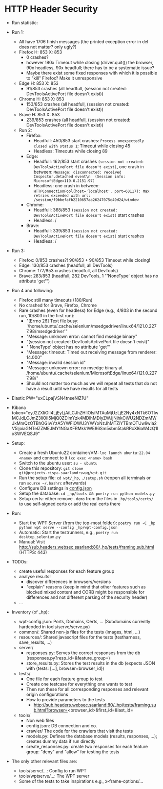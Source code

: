 # HTTP Header Security
- Run statistic:
- Run 1:
  - All have 1706 finish messages (the printed exception error in del does not matter? only ugly?)
  - Firefox H: 853 X: 853
    - 0 crashes?
    - however 180x Timeout while closing (driver.quit()) the browser, 90x headless, 90x headfull; there has to be a systematic issue?
    - Maybe there exist some fixed responses with which it is possible to "kill" Firefox? Make it unresponsive
  - Edge H: 853 X: 853
    - 91/853  crashes (all headfull, (session not created: DevToolsActivePort file doesn't exist))
  - Chrome H: 853 X: 853
    - 153/853 crashes (all headfull, (session not created: DevToolsActivePort file doesn't exist))
  - Brave H: 853 X: 853
    - 239/853 crashes (all headfull, (session not created: DevToolsActivePort file doesn't exist))
  - Run 2:
    - Firefox:
      - Headfull: 450/853 start crashes: `Process unexpectedly closed with status 1`; Timeout while closing 45
      - Headless: Timeouts while closing 89
    - Edge:
      - Headfull: 162/853 start crashes `(session not created: DevToolsActivePort file doesn't exist)`, one crash in between: `Message: disconnected: received Inspector.detached event\n  (Session info: MicrosoftEdge=119.0.2151.97)`
      - Headless: one crash in between: `HTTPConnectionPool(host='localhost', port=60117): Max retries exceeded with url: /session/f9bbefafb2210657aa26247075c49d24/window`
    - Chrome:
      - Headfull: 368/853 `(session not created: DevToolsActivePort file doesn't exist)` start crashes 
      - Headless: /
    - Brave:
      - Headfull: 339/853 `(session not created: DevToolsActivePort file doesn't exist)` start crashes
      - Headless: /
- Run 3:
  - Firefox: 0/853 crashes?! 90/853 + 90/853 Timeout while closing!
  - Edge: 130/853 crashes (headfull, all DevTools)
  - Chrome: 177/853 crashes (headfull, all DevTools)
  - Brave: 283/853 (headfull, 282 DevTools, 1 "'NoneType' object has no attribute 'get'")
- Run 4 and following:
  - Firefox still many timeouts (180/Run)
  - No crashed for Brave, Firefox, Chrome
  - Rare crashes (even for headless) for Edge (e.g., 4/803 in the second run, 10/803 in the first run): 
    - "[Errno 26] Text file busy: '/home/ubuntu/.cache/selenium/msedgedriver/linux64/121.0.2277.98/msedgedriver'"
    - "Message: unknown error: cannot find msedge binary"
    - "(session not created: DevToolsActivePort file doesn't exist)"
    - "'NoneType' object has no attribute 'get'"
    - "Message: timeout: Timed out receiving message from renderer: 14.000"
    - "Message: invalid session id"
    - "Message: unknown error: no msedge binary at /home/ubuntu/.cache/selenium/MicrosoftEdge/linux64/121.0.2277.98/"
    - Should not matter too much as we will repeat all tests that do not have a result until we have results for all tests

- Elastic PW="uxCLpajVSN4tnseNIZ1U"
- Kibana token="eyJ2ZXIiOiI4LjEyLjAiLCJhZHIiOlsiMTAuMjUzLjE2Ny4xNTk6OTIwMCJdLCJmZ3IiOiI5MjQ0ZDlmYzk4MDlhMDIyZWJjNjhkOWU2NDZmMWJkMmQzOTBhOGIwYzA5YWFiOWU3YWYxNzJhMTZiYTBmOTUwIiwia2V5IjoiaGNTelZZMEJMY1NGaXFRMkk1WE86Sm5sbm5takRRcXl6aW4zQ1lxSWVEQSJ9"


- Setup:
    - Create a fresh Ubuntu22 container/VM: `lxc launch ubuntu:22.04 <name>` and connect to it `lxc exec <name> bash`
    - Switch to the ubuntu user: `su - ubuntu`
    - Clone this repository: `git clone git@projects.cispa.saarland:swag/wpt.git`
    - Run the setup file: `cd wpt/_hp`, `./setup.sh` (reopen all terminals or run `source ~/.bashrc` afterwards)
    - Configure DB settings in [config.json](config.json)
    - Setup the database: `cd _hp/tools && poetry run python models.py`
    - Setup certs: either remove `.demo` from the files in `_hp/tools/certs/` to use self-signed certs or add the real certs there
- Run:
    - Start the WPT Server (from the top-most folder): `poetry run -C _hp python wpt serve --config _hp/wpt-config.json`
    - Automatic: Start the testrunners, e.g., `poetry run desktop_selenium.py`
    - Manual: Visit http://sub.headers.websec.saarland:80/_hp/tests/framing.sub.html (HTTPS: 443)
- TODOs:
    - create useful responses for each feature group
    - analyse results!
      - discover differences in browsers/versions
      - "explain" reasons (keep in mind that other features such as blocked mixed content and CORB might be responsible for differences and not different parsing of the security header)
    - ...
- Inventory (of _hp):
    - wpt-config.json: Ports, Domains, Certs, ... (Subdomains currently hardcoded in tools/serve/serve.py)
    - common/: Shared non-js files for the tests (images, html, ...)
    - resources/: Shared javascript files for the tests (testharness, save_results, ...)
    - server/
        - responses.py: Serves the correct responses from the db (responses.py?resp_id=<int>&feature_group=<str>)
        - store_results.py: Stores the test results in the db (expects JSON with {tests: [...], browser=browser_id})
    - tests/
        - One file for each feature group to test
        - Create one testcase for everything one wants to test
        - Then run these for all corresponding responses and relevant origin configurations
        - How to provide parameters to the tests
            - http://sub.headers.websec.saarland:80/_hp/tests/framing.sub.html?browser=<browser_id>&first_id=<id>&last_id=<id>
    - tools/
        - Non web files
        - config.json: DB connection and co.
        - crawler/ The code for the crawlers that visit the tests
        - models.py: Defines the database models (results, responses, ...); creates dummy data if run directly
        - create_responses.py: create two responses for each feature group: "deny" and "allow" for testing the tests
- The only other relevant files are:
    - tools/serve/...: Config to run WPT
    - tools/wptserve/...: The WPT server
    - Some of the tests to take inspirations e.g., x-frame-options/...